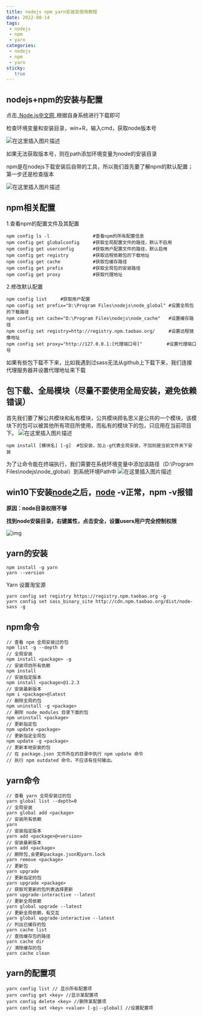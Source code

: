 ```yaml
---
title: nodejs npm yarn安装及使用教程
date: 2022-08-14
tags:
 - nodejs
 - npm
 - yarn
categories: 
 - nodejs
 - npm
 - yarn
sticky: 
   true
---
```


## nodejs+npm的安装与配置

点击_[Node.js中文网](http://nodejs.cn/download/)_根据自身系统进行下载即可

检查环境变量和安装目录，win+R，输入cmd，获取node版本号

![在这里插入图片描述](https://img-blog.csdnimg.cn/64857159d6344184a330f7ca6b7421cc.png)

如果无法获取版本号，则在path添加环境变量为node的安装目录

npm是在nodejs下载安装后自带的工具，所以我们首先要了解npm的默认配置；第一步还是检查版本

![在这里插入图片描述](https://img-blog.csdnimg.cn/e2b26ca8355248f1a9ca1b0174041af8.png)

## npm相关配置

1.查看npm的配置文件及其配置

```
npm config ls -l 				#查看npm的所有配置信息
npm config get globalconfig		#获取全局配置文件的路径，默认不启用
npm config get userconfig		#获取用户配置文件的路径，默认启用
npm config get registry			#获取远程依赖包的下载地址
npm config get cache			#获取包缓存路径
npm config get prefix			#获取全局包的安装路径
npm config get proxy			#获取代理地址
```

2.修改默认配置

```
npm config list		#获取用户配置
npm config set prefix="D:\Program Files\nodejs\node_global" #设置全局包的下载路径
npm config set cache="D:\Program Files\nodejs\node_cache"	#设置缓存路径
npm config set registry=http://registry.npm.taobao.org/		#设置远程镜像地址
npm config set proxy="http://127.0.0.1:[代理端口号]"			#设置代理端口号
```

如果有些包下载不下来，比如我遇到过sass无法从github上下载下来，我们连接代理服务器并设置代理地址来下载

## 包下载、全局模块（尽量不要使用全局安装，避免依赖错误）

首先我们要了解公共模块和私有模块，公共模块顾名思义是公共的一个模块，该模块下的包可以被其他所有项目所使用，而私有的模块下的包，只应用在当前项目下。
![在这里插入图片描述](https://img-blog.csdnimg.cn/ba1ff1c513e643b7954fb5f0ab71319c.png)

```
npm install [模块名] [-g] 	#包安装，加上-g代表全局安装，不加则是当前文件夹下安装
```

为了让命令能在终端执行，我们需要在系统环境变量中添加该路径（D:\Program Files\nodejs\node_global）到系统环境Path中
![在这里插入图片描述](https://img-blog.csdnimg.cn/b64fbffee1bd4b2d96092cbfa0f82c73.png)

## win10下安装[node](https://so.csdn.net/so/search?q=node&spm=1001.2101.3001.7020)之后，[node](https://so.csdn.net/so/search?q=node&spm=1001.2101.3001.7020) -v正常，npm -v报错

**原因：node目录权限不够**

**找到node安装目录，右键属性，点击安全，设置users用户完全控制权限**

![img](https://img-blog.csdnimg.cn/aba2e7343a88411ab80bac63b0cc7575.bmp)

## yarn的安装

```
npm install -g yarn 
yarn --version
```

Yarn 设置淘宝源

```
yarn config set registry https://registry.npm.taobao.org -g 
yarn config set sass_binary_site http://cdn.npm.taobao.org/dist/node-sass -g
```

## npm命令

```
// 查看 npm 全局安装过的包
npm list -g --depth 0
// 全局安装
npm install <package> -g
// 安装项目所有依赖
npm install
// 安装指定版本
npm install <package>@1.2.3
// 安装最新版本
npm i <package>@latest
// 删除全局的包
npm uninstall -g <package>
// 删除 node_modules 目录下面的包
npm uninstall <package>
// 更新指定包
npm update <package>
// 更新指定全局包
npm update -g <package>
// 更新本地安装的包
// 在 package.json 文件所在的目录中执行 npm update 命令
// 执行 npm outdated 命令。不应该有任何输出。
```

## yarn命令

```
// 查看 yarn 全局安装过的包
yarn global list --depth=0
// 全局安装
yarn global add <package>
// 安装所有依赖
yarn
// 安装指定版本
yarn add <package>@<version>
// 安装最新版本
yarn add <package>
// 删除包,会更新package.json和yarn.lock
yarn remove <package>
// 更新包
yarn upgrade
// 更新指定的包
yarn upgrade <package>
// 获取可更新的包列表选择更新
yarn upgrade-interactive --latest
// 更新全局依赖
yarn global upgrade --latest
// 更新全局依赖，有交互
yarn global upgrade-interactive --latest
// 列出已缓存的包
yarn cache list
// 查找缓存包的路径
yarn cache dir
// 清除缓存的包
yarn cache clean
```

## yarn的配置项

```
yarn config list // 显示所有配置项
yarn config get <key> //显示某配置项
yarn config delete <key> //删除某配置项
yarn config set <key> <value> [-g|--global] //设置配置项
```

